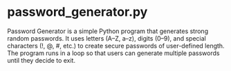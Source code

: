 # password_generator.py
Password Generator is a simple Python program that generates strong random passwords. It uses letters (A–Z, a–z), digits (0–9), and special characters (!, @, #, etc.) to create secure passwords of user-defined length. The program runs in a loop so that users can generate multiple passwords until they decide to exit.
